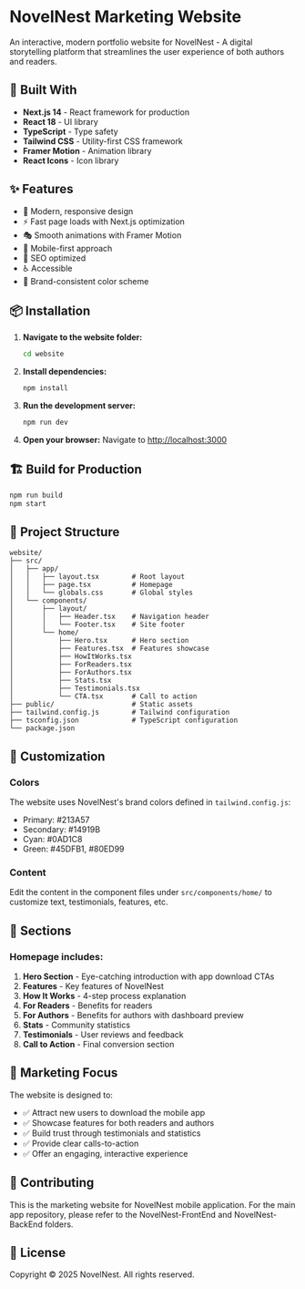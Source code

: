 # NovelNest Marketing Website

An interactive, modern portfolio website for NovelNest - A digital storytelling platform that streamlines the user experience of both authors and readers.

## 🚀 Built With

- **Next.js 14** - React framework for production
- **React 18** - UI library
- **TypeScript** - Type safety
- **Tailwind CSS** - Utility-first CSS framework
- **Framer Motion** - Animation library
- **React Icons** - Icon library

## ✨ Features

- 🎨 Modern, responsive design
- ⚡ Fast page loads with Next.js optimization
- 🎭 Smooth animations with Framer Motion
- 📱 Mobile-first approach
- 🎯 SEO optimized
- ♿ Accessible
- 🎨 Brand-consistent color scheme

## 📦 Installation

1. **Navigate to the website folder:**
   ```bash
   cd website
   ```

2. **Install dependencies:**
   ```bash
   npm install
   ```

3. **Run the development server:**
   ```bash
   npm run dev
   ```

4. **Open your browser:**
   Navigate to [http://localhost:3000](http://localhost:3000)

## 🏗️ Build for Production

```bash
npm run build
npm start
```

## 📁 Project Structure

```
website/
├── src/
│   ├── app/
│   │   ├── layout.tsx        # Root layout
│   │   ├── page.tsx          # Homepage
│   │   └── globals.css       # Global styles
│   └── components/
│       ├── layout/
│       │   ├── Header.tsx    # Navigation header
│       │   └── Footer.tsx    # Site footer
│       └── home/
│           ├── Hero.tsx      # Hero section
│           ├── Features.tsx  # Features showcase
│           ├── HowItWorks.tsx
│           ├── ForReaders.tsx
│           ├── ForAuthors.tsx
│           ├── Stats.tsx
│           ├── Testimonials.tsx
│           └── CTA.tsx       # Call to action
├── public/                   # Static assets
├── tailwind.config.js        # Tailwind configuration
├── tsconfig.json             # TypeScript configuration
└── package.json

```

## 🎨 Customization

### Colors
The website uses NovelNest's brand colors defined in `tailwind.config.js`:
- Primary: #213A57
- Secondary: #14919B
- Cyan: #0AD1C8
- Green: #45DFB1, #80ED99

### Content
Edit the content in the component files under `src/components/home/` to customize text, testimonials, features, etc.

## 📄 Sections

### Homepage includes:
1. **Hero Section** - Eye-catching introduction with app download CTAs
2. **Features** - Key features of NovelNest
3. **How It Works** - 4-step process explanation
4. **For Readers** - Benefits for readers
5. **For Authors** - Benefits for authors with dashboard preview
6. **Stats** - Community statistics
7. **Testimonials** - User reviews and feedback
8. **Call to Action** - Final conversion section

## 🎯 Marketing Focus

The website is designed to:
- ✅ Attract new users to download the mobile app
- ✅ Showcase features for both readers and authors
- ✅ Build trust through testimonials and statistics
- ✅ Provide clear calls-to-action
- ✅ Offer an engaging, interactive experience

## 🤝 Contributing

This is the marketing website for NovelNest mobile application. For the main app repository, please refer to the NovelNest-FrontEnd and NovelNest-BackEnd folders.

## 📝 License

Copyright © 2025 NovelNest. All rights reserved.
